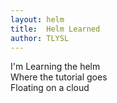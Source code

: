 ```yaml
---
layout: helm
title:	Helm Learned
author: TLYSL
---
```


I'm Learning the helm<br>
Where the tutorial goes<br>
Floating on a cloud<BR>